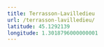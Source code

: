 ```yaml
---
title: Terrasson-Lavilledieu
url: /terrasson-lavilledieu/
latitude: 45.1292139
longitude: 1.3018796000000001
---
```

